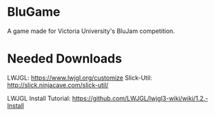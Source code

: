 # BluGame
A game made for Victoria University's BluJam competition.


# Needed Downloads
LWJGL: https://www.lwjgl.org/customize
Slick-Util: http://slick.ninjacave.com/slick-util/

LWJGL Install Tutorial: https://github.com/LWJGL/lwjgl3-wiki/wiki/1.2.-Install
